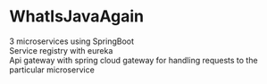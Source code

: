 # WhatIsJavaAgain
3 microservices using SpringBoot  
Service registry with eureka  
Api gateway with spring cloud gateway for handling requests to the particular microservice  
